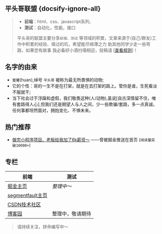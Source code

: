 ## 平头哥联盟 {docsify-ignore-all}

> + **前端**：html、css、javascript系列、
> + **测试**：自动化，性能，接口
>
> 平头哥的联盟主要分享`前端、测试` 等领域的积累，文章来源于(自己/群友)工作中积累的经验、填过的坑，希望能尽绵薄之力 助其他同学少走一些弯路，如果您有故事 我必备好小酒扫塌相迎，投稿请 [[查看规则](other/rule  "查看规则")]！

## 名字的由来
- `蜜獾`(huan),绰号 `平头哥` 被称为最无所畏惧的动物;
- 它的个性：哥的一生不是在打架，就是在去打架的路上。管你是谁，生死看淡不服就干;
- 当下社会过于浮躁和虚假，我们敬畏这种(人/动物),虽说[自古深情留不住，唯有套路得人心],但我们还是期望人与人之间，少一些欺骗/套路，多一点真诚，任何事都坦然面对，拥抱变化、不惧未来。

## 热门推荐

+ [做完小程序项目、老板给我加了6k薪资～](frontends/applets/salary-increase "做完小程序项目、老板给我加了6k薪资～") ——曾被掘金推送在首页 ​(`阅读量突破10000+`)

## 专栏

| 前端                                                         | 测试             |
| ------------------------------------------------------------ | ---------------- |
| [掘金主页](https://juejin.im/user/597de6e0f265da3e3c5f6d7d/posts "掘金的主页") | *整理中～*       |
| [segmentfault主页](https://segmentfault.com/u/susouth/articles "segmentfault主页") |                  |
| [CSDN技术社区](https://blog.csdn.net/weixin_43254766 "CSDN技术社区") |                  |
| [博客园](https://www.cnblogs.com/susouth/ "平头哥联盟-博客园") | 整理中，敬请期待 |



>请持续关注，拼命编写中～
